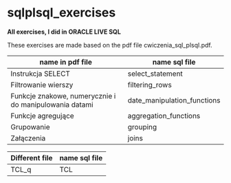 # sqlplsql_exercises
**All exercises, I did in ORACLE LIVE SQL**

These exercises are made based on the pdf file cwiczenia_sql_plsql.pdf.

| name in pdf file       |  name sql file    |
|---------------------   |-------------------|
| Instrukcja SELECT      | select_statement  |
| Filtrowanie wierszy    | filtering_rows    |
| Funkcje znakowe, numerycznie i do manipulowania datami    | date_manipulation_functions |
| Funkcje agregujące     | aggregation_functions |
| Grupowanie    | grouping |
| Załączenia     | joins |


| Different file         |  name sql file    |
|---------------------   |-------------------|
| TCL_q                  |  TCL              |



